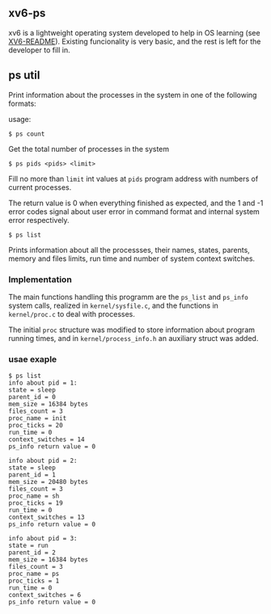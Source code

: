 
## xv6-ps
xv6 is a lightweight operating system developed to help in OS learning 
(see [XV6-README](./XV6-README.md)).
Existing funcionality is very basic, 
and the rest is left for the developer to fill in.

## ps util

Print information about the processes in the system in one of the following formats:

usage: 

```console
$ ps count
```

Get the total number of processes in the system

```console
$ ps pids <pids> <limit>
```

Fill no more than `limit` int values at `pids` program address
with numbers of current processes.


The return value is 0 when everything finished as expected, 
and the 1 and -1 error codes signal about user error in command format
 and internal system error respectively.

```console
$ ps list 
```

Prints information about all the processses, their names, states, parents, memory and
files limits, run time and number of system context switches.

### Implementation

The main functions handling this programm are
the `ps_list` and `ps_info` system calls, 
realized in `kernel/sysfile.c`, and the functions in 
`kernel/proc.c` to deal with processes.

The initial `proc` structure was modified to store information about 
program running times, and in `kernel/process_info.h` an auxiliary struct 
was added.


### usae exaple 

```console
$ ps list
info about pid = 1:
state = sleep 
parent_id = 0
mem_size = 16384 bytes
files_count = 3
proc_name = init
proc_ticks = 20
run_time = 0
context_switches = 14
ps_info return value = 0

info about pid = 2:
state = sleep 
parent_id = 1
mem_size = 20480 bytes
files_count = 3
proc_name = sh
proc_ticks = 19
run_time = 0
context_switches = 13
ps_info return value = 0

info about pid = 3:
state = run   
parent_id = 2
mem_size = 16384 bytes
files_count = 3
proc_name = ps
proc_ticks = 1
run_time = 0
context_switches = 6
ps_info return value = 0

```
